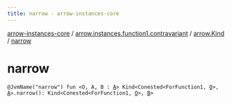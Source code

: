 ```yaml
---
title: narrow - arrow-instances-core
---
```


[arrow-instances-core](../../index.html) / [arrow.instances.function1.contravariant](../index.html) / [arrow.Kind](index.html) / [narrow](./narrow.html)

# narrow

`@JvmName("narrow") fun <O, A, B : `[`A`](narrow.html#A)`> Kind<Conested<ForFunction1, `[`O`](narrow.html#O)`>, `[`A`](narrow.html#A)`>.narrow(): Kind<Conested<ForFunction1, `[`O`](narrow.html#O)`>, `[`B`](narrow.html#B)`>`
